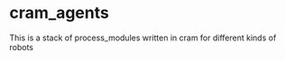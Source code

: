 cram_agents
===========

This is a stack of process_modules written in cram for different kinds of robots
